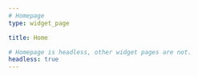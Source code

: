 ```yaml
---
# Homepage
type: widget_page

title: Home

# Homepage is headless, other widget pages are not.
headless: true
---
```

